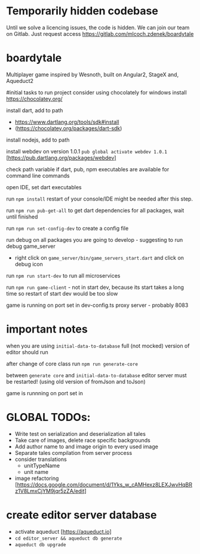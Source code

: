 # Temporarily hidden codebase

Until we solve a licencing issues, the code is hidden. We can join our team on Gitlab. Just request access https://gitlab.com/mlcoch.zdenek/boardytale



# boardytale
Multiplayer game inspired by Wesnoth, built on Angular2, StageX and, Aqueduct2

#initial tasks to run project
consider using chocolately for windows install https://chocolatey.org/

install dart, add to path 
 - https://www.dartlang.org/tools/sdk#install
 - (https://chocolatey.org/packages/dart-sdk)

install nodejs, add to path

install webdev on version 1.0.1 `pub global activate webdev 1.0.1` [https://pub.dartlang.org/packages/webdev]

check path variable if dart, pub, npm executables are available for command line commands

open IDE, set dart executables

run `npm install` restart of your console/IDE might be needed after this step.

run `npm run pub-get-all` to get dart dependencies for all packages, wait until finished

run `npm run set-config-dev` to create a config file

run debug on all packages you are going to develop - suggesting to run debug game_server
 - right click on `game_server/bin/game_servers_start.dart` and click on debug icon
 
run `npm run start-dev` to run all microservices

run `npm run game-client` - not in start dev, because its start takes a long time so restart of start dev would be too slow
 
game is running on port set in dev-config.ts proxy server - probably 8083

# important notes

when you are using `initial-data-to-database` full (not mocked) version of editor should run

after change of core class run `npm run generate-core`

between `generate core` and `initial-data-to-database` editor server must be restarted! (using old version of fromJson and toJson)

game is runnning on port set in 

# GLOBAL TODOs:
 - Write test on serialization and deserialization all tales
 - Take care of images, delete race specific backgrounds
 - Add author name to and image origin to every used image
 - Separate tales compilation from server process
 - consider translations
    - unitTypeName
    - unit name
 - image refactoring [https://docs.google.com/document/d/1Yks_w_cAMHexz8LEXJwvHqBRz1V8LmxCjYM9jqr5zZA/edit]

# create editor server database
 - activate aqueduct [https://aqueduct.io]
 - `cd editor_server && aqueduct db generate`
 - `aqueduct db upgrade`
